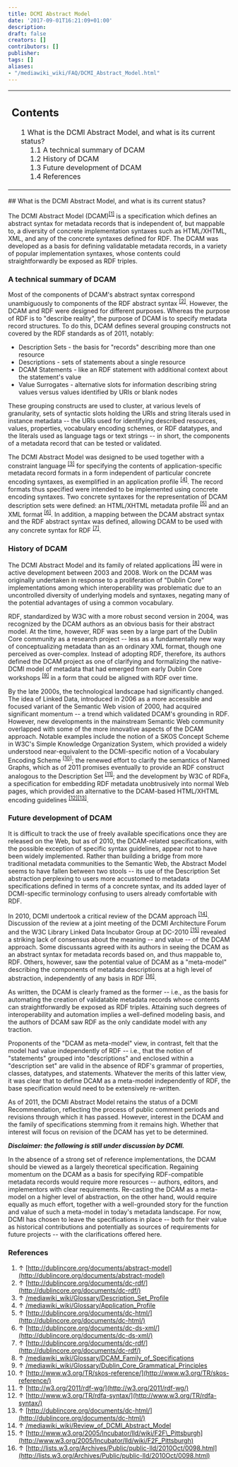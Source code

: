 ```yaml
---
title: DCMI Abstract Model
date: '2017-09-01T16:21:09+01:00'
description: 
draft: false
creators: []
contributors: []
publisher: 
tags: []
aliases:
- "/mediawiki_wiki/FAQ/DCMI_Abstract_Model.html"
---
```


<table id="toc" class="toc">
  <tr>
    <td>
      <div id="toctitle">
        <h2>Contents</h2>
      </div>
      <ul>
        <li class="toclevel-1 tocsection-1">
          <a href="#What_is_the_DCMI_Abstract_Model.2C_and_what_is_its_current_status.3F"><span class="tocnumber">1</span> <span class="toctext">What is the DCMI Abstract Model, and what is its current status?</span></a>
          <ul>
            <li class="toclevel-2 tocsection-2"><a href="#A_technical_summary_of_DCAM"><span class="tocnumber">1.1</span> <span class="toctext">A technical summary of DCAM</span></a></li>
            <li class="toclevel-2 tocsection-3"><a href="#History_of_DCAM"><span class="tocnumber">1.2</span> <span class="toctext">History of DCAM</span></a></li>
            <li class="toclevel-2 tocsection-4"><a href="#Future_development_of_DCAM"><span class="tocnumber">1.3</span> <span class="toctext">Future development of DCAM</span></a></li>
            <li class="toclevel-2 tocsection-5"><a href="#References"><span class="tocnumber">1.4</span> <span class="toctext">References</span></a></li>
          </ul>
        </li>
      </ul>
    </td>
  </tr>
</table>
<script>if (window.showTocToggle) { var tocShowText = "show"; var tocHideText = "hide"; showTocToggle(); } </script>
## What is the DCMI Abstract Model, and what is its current status? 

The DCMI Abstract Model (DCAM)<sup id="cite_ref-0" class="reference"><a href="#cite_note-0">[1]</a></sup> is a specification which defines an abstract syntax for metadata records that is independent of, but mappable to, a diversity of concrete implementation syntaxes such as HTML/XHTML, XML, and any of the concrete syntaxes defined for RDF. The DCAM was developed as a basis for defining validatable metadata records, in a variety of popular implementation syntaxes, whose contents could straightforwardly be exposed as RDF triples.

### A technical summary of DCAM 

Most of the components of DCAM's abstract syntax correspond unambiguously to components of the RDF abstract syntax <sup id="cite_ref-1" class="reference"><a href="#cite_note-1">[2]</a></sup>. However, the DCAM and RDF were designed for different purposes. Whereas the purpose of RDF is to "describe reality", the purpose of DCAM is to specify metadata record structures. To do this, DCAM defines several grouping constructs not covered by the RDF standards as of 2011, notably:

- Description Sets - the basis for "records" describing more than one resource
- Descriptions - sets of statements about a single resource
- DCAM Statements - like an RDF statement with additional context about the statement's value
- Value Surrogates - alternative slots for information describing string values versus values identified by URIs or blank nodes

These grouping constructs are used to cluster, at various levels of granularity, sets of syntactic slots holding the URIs and string literals used in instance metadata -- the URIs used for identifying described resources, values, properties, vocabulary encoding schemes, or RDF datatypes, and the literals used as language tags or text strings -- in short, the components of a metadata record that can be tested or validated.

The DCMI Abstract Model was designed to be used together with a constraint language <sup id="cite_ref-2" class="reference"><a href="#cite_note-2">[3]</a></sup> for specifying the contents of application-specific metadata record formats in a form independent of particular concrete encoding syntaxes, as exemplified in an application profile <sup id="cite_ref-3" class="reference"><a href="#cite_note-3">[4]</a></sup>. The record formats thus specified were intended to be implemented using concrete encoding syntaxes. Two concrete syntaxes for the representation of DCAM description sets were defined: an HTML/XHTML metadata profile <sup id="cite_ref-4" class="reference"><a href="#cite_note-4">[5]</a></sup> and an XML format <sup id="cite_ref-5" class="reference"><a href="#cite_note-5">[6]</a></sup>. In addition, a mapping between the DCAM abstract syntax and the RDF abstract syntax was defined, allowing DCAM to be used with any concrete syntax for RDF <sup id="cite_ref-6" class="reference"><a href="#cite_note-6">[7]</a></sup>.

### History of DCAM 

The DCMI Abstract Model and its family of related applications <sup id="cite_ref-7" class="reference"><a href="#cite_note-7">[8]</a></sup> were in active development between 2003 and 2008. Work on the DCAM was originally undertaken in response to a proliferation of "Dublin Core" implementations among which interoperability was problematic due to an uncontrolled diversity of underlying models and syntaxes, negating many of the potential advantages of using a common vocabulary.

RDF, standardized by W3C with a more robust second version in 2004, was recognized by the DCAM authors as an obvious basis for their abstract model. At the time, however, RDF was seen by a large part of the Dublin Core community as a research project -- less as a fundamentally new way of conceptualizing metadata than as an ordinary XML format, though one perceived as over-complex. Instead of adopting RDF, therefore, its authors defined the DCAM project as one of clarifying and formalizing the native-DCMI model of metadata that had emerged from early Dublin Core workshops <sup id="cite_ref-8" class="reference"><a href="#cite_note-8">[9]</a></sup> in a form that could be aligned with RDF over time.

By the late 2000s, the technological landscape had significantly changed. The idea of Linked Data, introduced in 2006 as a more accessible and focused variant of the Semantic Web vision of 2000, had acquired significant momentum -- a trend which validated DCAM's grounding in RDF. However, new developments in the mainstream Semantic Web community overlapped with some of the more innovative aspects of the DCAM approach. Notable examples include the notion of a SKOS Concept Scheme in W3C's Simple Knowledge Organization System, which provided a widely understood near-equivalent to the DCMI-specific notion of a Vocabulary Encoding Scheme <sup id="cite_ref-9" class="reference"><a href="#cite_note-9">[10]</a></sup>; the renewed effort to clarify the semantics of Named Graphs, which as of 2011 promises eventually to provide an RDF construct analogous to the Description Set <sup id="cite_ref-10" class="reference"><a href="#cite_note-10">[11]</a></sup>; and the development by W3C of RDFa, a specification for embedding RDF metadata unobtrusively into normal Web pages, which provided an alternative to the DCAM-based HTML/XHTML encoding guidelines <sup id="cite_ref-11" class="reference"><a href="#cite_note-11">[12]</a></sup><sup id="cite_ref-12" class="reference"><a href="#cite_note-12">[13]</a></sup>.

### Future development of DCAM 

It is difficult to track the use of freely available specifications once they are released on the Web, but as of 2010, the DCAM-related specifications, with the possible exception of specific syntax guidelines, appear not to have been widely implemented. Rather than building a bridge from more traditional metadata communities to the Semantic Web, the Abstract Model seems to have fallen between two stools -- its use of the Description Set abstraction perplexing to users more accustomed to metadata specifications defined in terms of a concrete syntax, and its added layer of DCMI-specific terminology confusing to users already comfortable with RDF.

In 2010, DCMI undertook a critical review of the DCAM approach <sup id="cite_ref-13" class="reference"><a href="#cite_note-13">[14]</a></sup>. Discussion of the review at a joint meeting of the DCMI Architecture Forum and the W3C Library Linked Data Incubator Group at DC-2010 <sup id="cite_ref-14" class="reference"><a href="#cite_note-14">[15]</a></sup> revealed a striking lack of consensus about the meaning -- and value -- of the DCAM approach. Some discussants agreed with its authors in seeing the DCAM as an abstract syntax for metadata records based on, and thus mappable to, RDF. Others, however, saw the potential value of DCAM as a "meta-model" describing the components of metadata descriptions at a high level of abstraction, independently of any basis in RDF <sup id="cite_ref-15" class="reference"><a href="#cite_note-15">[16]</a></sup>.

As written, the DCAM is clearly framed as the former -- i.e., as the basis for automating the creation of validatable metadata records whose contents can straightforwardly be exposed as RDF triples. Attaining such degrees of interoperability and automation implies a well-defined modeling basis, and the authors of DCAM saw RDF as the only candidate model with any traction.

Proponents of the "DCAM as meta-model" view, in contrast, felt that the model had value independently of RDF -- i.e., that the notion of "statements" grouped into "descriptions" and enclosed within a "description set" are valid in the absence of RDF's grammar of properties, classes, datatypes, and statements. Whatever the merits of this latter view, it was clear that to define DCAM as a meta-model independently of RDF, the base specification would need to be extensively re-written.

As of 2011, the DCMI Abstract Model retains the status of a DCMI Recommendation, reflecting the process of public comment periods and revisions through which it has passed. However, interest in the DCAM and the family of specifications stemming from it remains high. Whether that interest will focus on revision of the DCAM has yet to be determined.

***Disclaimer: the following is still under discussion by DCMI.***

In the absence of a strong set of reference implementations, the DCAM should be viewed as a largely theoretical specification. Regaining momentum on the DCAM as a basis for specifying RDF-compatible metadata records would require more resources -- authors, editors, and implementors with clear requirements. Re-casting the DCAM as a meta-model on a higher level of abstraction, on the other hand, would require equally as much effort, together with a well-grounded story for the function and value of such a meta-model in today's metadata landscape. For now, DCMI has chosen to leave the specifications in place -- both for their value as historical contributions and potentially as sources of requirements for future projects -- with the clarifications offered here.

### References 

1. ↑ [http://dublincore.org/documents/abstract-model](http://dublincore.org/documents/abstract-model)
2. ↑ [http://dublincore.org/documents/dc-rdf/](http://dublincore.org/documents/dc-rdf/)
3. ↑ [/mediawiki_wiki/Glossary/Description\_Set\_Profile](/mediawiki_wiki/Glossary/Description_Set_Profile)
4. ↑ [/mediawiki_wiki/Glossary/Application\_Profile](/mediawiki_wiki/Glossary/Application_Profile)
5. ↑ [http://dublincore.org/documents/dc-html/](http://dublincore.org/documents/dc-html/)
6. ↑ [http://dublincore.org/documents/dc-ds-xml/](http://dublincore.org/documents/dc-ds-xml/)
7. ↑ [http://dublincore.org/documents/dc-rdf/](http://dublincore.org/documents/dc-rdf/)
8. ↑ [/mediawiki_wiki/Glossary/DCAM\_Family\_of\_Specifications](/mediawiki_wiki/Glossary/DCAM_Family_of_Specifications)
9. ↑ [/mediawiki_wiki/Glossary/Dublin\_Core\_Grammatical\_Principles](/mediawiki_wiki/Glossary/Dublin_Core_Grammatical_Principles)
10. ↑ [http://www.w3.org/TR/skos-reference/](http://www.w3.org/TR/skos-reference/)
11. ↑ [http://w3.org/2011/rdf-wg/](http://w3.org/2011/rdf-wg/)
12. ↑ [http://www.w3.org/TR/rdfa-syntax/](http://www.w3.org/TR/rdfa-syntax/)
13. ↑ [http://dublincore.org/documents/dc-html/](http://dublincore.org/documents/dc-html/)
14. ↑ [/mediawiki_wiki/Review\_of\_DCMI\_Abstract\_Model](/mediawiki_wiki/Review_of_DCMI_Abstract_Model)
15. ↑ [http://www.w3.org/2005/Incubator/lld/wiki/F2F\_Pittsburgh](http://www.w3.org/2005/Incubator/lld/wiki/F2F_Pittsburgh)
16. ↑ [http://lists.w3.org/Archives/Public/public-lld/2010Oct/0098.html](http://lists.w3.org/Archives/Public/public-lld/2010Oct/0098.html)
<!-- 
NewPP limit report
Preprocessor node count: 309/1000000
Post-expand include size: 0/2097152 bytes
Template argument size: 0/2097152 bytes
Expensive parser function count: 0/100
-->
